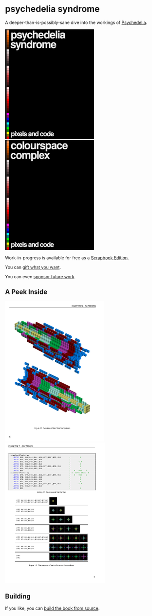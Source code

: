 # psychedelia syndrome

A deeper-than-is-possibly-sane dive into the workings of [Psychedelia](https://github.com/mwenge/psychedelia/).

[<img height=360 src="https://github.com/mwenge/psypixels/raw/master/src/cover/pdf/cover_front.svg">](https://github.com/mwenge/psypixels/releases/download/v0.01/psychedelia_symdrome_colourspace_complex.pdf) [<img height=360 src="https://github.com/mwenge/psypixels/raw/master/src/cover/pdf/cover_front_colorspace.svg">](https://github.com/mwenge/psypixels/releases/download/v0.01/psychedelia_symdrome_colourspace_complex.pdf)

Work-in-progress is available for free as a [Scrapbook Edition](https://github.com/mwenge/psypixels/releases/download/v0.01/psychedelia_symdrome_colourspace_complex.pdf).

You can [gift what you want](https://www.paypal.com/paypalme/hoganrobert).

You can even [sponsor future work](https://github.com/sponsors/mwenge/).

## A Peek Inside
<img height=460 src="https://github.com/mwenge/psypixels/raw/master/out/page1.png"><img height=460 src="https://github.com/mwenge/psypixels/raw/master/out/page2.png">

## Building
If you like, you can [build the book from source](BUILD.md).
